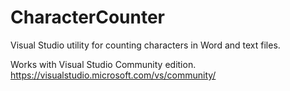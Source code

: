 # CharacterCounter
Visual Studio utility for counting characters in Word and text files.

Works with Visual Studio Community edition.
https://visualstudio.microsoft.com/vs/community/
